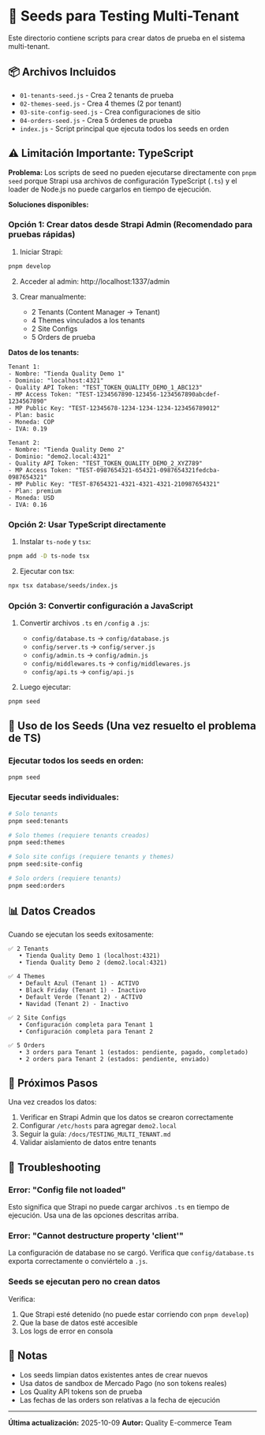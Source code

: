 # 🌱 Seeds para Testing Multi-Tenant

Este directorio contiene scripts para crear datos de prueba en el sistema multi-tenant.

## 📦 Archivos Incluidos

- `01-tenants-seed.js` - Crea 2 tenants de prueba
- `02-themes-seed.js` - Crea 4 themes (2 por tenant)
- `03-site-config-seed.js` - Crea configuraciones de sitio
- `04-orders-seed.js` - Crea 5 órdenes de prueba
- `index.js` - Script principal que ejecuta todos los seeds en orden

## ⚠️ Limitación Importante: TypeScript

**Problema:** Los scripts de seed no pueden ejecutarse directamente con `pnpm seed` porque Strapi usa archivos de configuración TypeScript (`.ts`) y el loader de Node.js no puede cargarlos en tiempo de ejecución.

**Soluciones disponibles:**

### Opción 1: Crear datos desde Strapi Admin (Recomendado para pruebas rápidas)

1. Iniciar Strapi:
```bash
pnpm develop
```

2. Acceder al admin: http://localhost:1337/admin

3. Crear manualmente:
   - 2 Tenants (Content Manager → Tenant)
   - 4 Themes vinculados a los tenants
   - 2 Site Configs
   - 5 Orders de prueba

**Datos de los tenants:**

```
Tenant 1:
- Nombre: "Tienda Quality Demo 1"
- Dominio: "localhost:4321"
- Quality API Token: "TEST_TOKEN_QUALITY_DEMO_1_ABC123"
- MP Access Token: "TEST-1234567890-123456-1234567890abcdef-1234567890"
- MP Public Key: "TEST-12345678-1234-1234-1234-123456789012"
- Plan: basic
- Moneda: COP
- IVA: 0.19

Tenant 2:
- Nombre: "Tienda Quality Demo 2"
- Dominio: "demo2.local:4321"
- Quality API Token: "TEST_TOKEN_QUALITY_DEMO_2_XYZ789"
- MP Access Token: "TEST-0987654321-654321-0987654321fedcba-0987654321"
- MP Public Key: "TEST-87654321-4321-4321-4321-210987654321"
- Plan: premium
- Moneda: USD
- IVA: 0.16
```

### Opción 2: Usar TypeScript directamente

1. Instalar `ts-node` y `tsx`:
```bash
pnpm add -D ts-node tsx
```

2. Ejecutar con tsx:
```bash
npx tsx database/seeds/index.js
```

### Opción 3: Convertir configuración a JavaScript

1. Convertir archivos `.ts` en `/config` a `.js`:
   - `config/database.ts` → `config/database.js`
   - `config/server.ts` → `config/server.js`
   - `config/admin.ts` → `config/admin.js`
   - `config/middlewares.ts` → `config/middlewares.js`
   - `config/api.ts` → `config/api.js`

2. Luego ejecutar:
```bash
pnpm seed
```

## 🚀 Uso de los Seeds (Una vez resuelto el problema de TS)

### Ejecutar todos los seeds en orden:

```bash
pnpm seed
```

### Ejecutar seeds individuales:

```bash
# Solo tenants
pnpm seed:tenants

# Solo themes (requiere tenants creados)
pnpm seed:themes

# Solo site configs (requiere tenants y themes)
pnpm seed:site-config

# Solo orders (requiere tenants)
pnpm seed:orders
```

## 📊 Datos Creados

Cuando se ejecutan los seeds exitosamente:

```
✅ 2 Tenants
   • Tienda Quality Demo 1 (localhost:4321)
   • Tienda Quality Demo 2 (demo2.local:4321)

✅ 4 Themes
   • Default Azul (Tenant 1) - ACTIVO
   • Black Friday (Tenant 1) - Inactivo
   • Default Verde (Tenant 2) - ACTIVO
   • Navidad (Tenant 2) - Inactivo

✅ 2 Site Configs
   • Configuración completa para Tenant 1
   • Configuración completa para Tenant 2

✅ 5 Orders
   • 3 orders para Tenant 1 (estados: pendiente, pagado, completado)
   • 2 orders para Tenant 2 (estados: pendiente, enviado)
```

## 🧪 Próximos Pasos

Una vez creados los datos:

1. Verificar en Strapi Admin que los datos se crearon correctamente
2. Configurar `/etc/hosts` para agregar `demo2.local`
3. Seguir la guía: `/docs/TESTING_MULTI_TENANT.md`
4. Validar aislamiento de datos entre tenants

## 🐛 Troubleshooting

### Error: "Config file not loaded"

Esto significa que Strapi no puede cargar archivos `.ts` en tiempo de ejecución. Usa una de las opciones descritas arriba.

### Error: "Cannot destructure property 'client'"

La configuración de database no se cargó. Verifica que `config/database.ts` exporta correctamente o conviértelo a `.js`.

### Seeds se ejecutan pero no crean datos

Verifica:
1. Que Strapi esté detenido (no puede estar corriendo con `pnpm develop`)
2. Que la base de datos esté accesible
3. Los logs de error en consola

## 📝 Notas

- Los seeds limpian datos existentes antes de crear nuevos
- Usa datos de sandbox de Mercado Pago (no son tokens reales)
- Los Quality API tokens son de prueba
- Las fechas de las orders son relativas a la fecha de ejecución

---

**Última actualización:** 2025-10-09
**Autor:** Quality E-commerce Team
